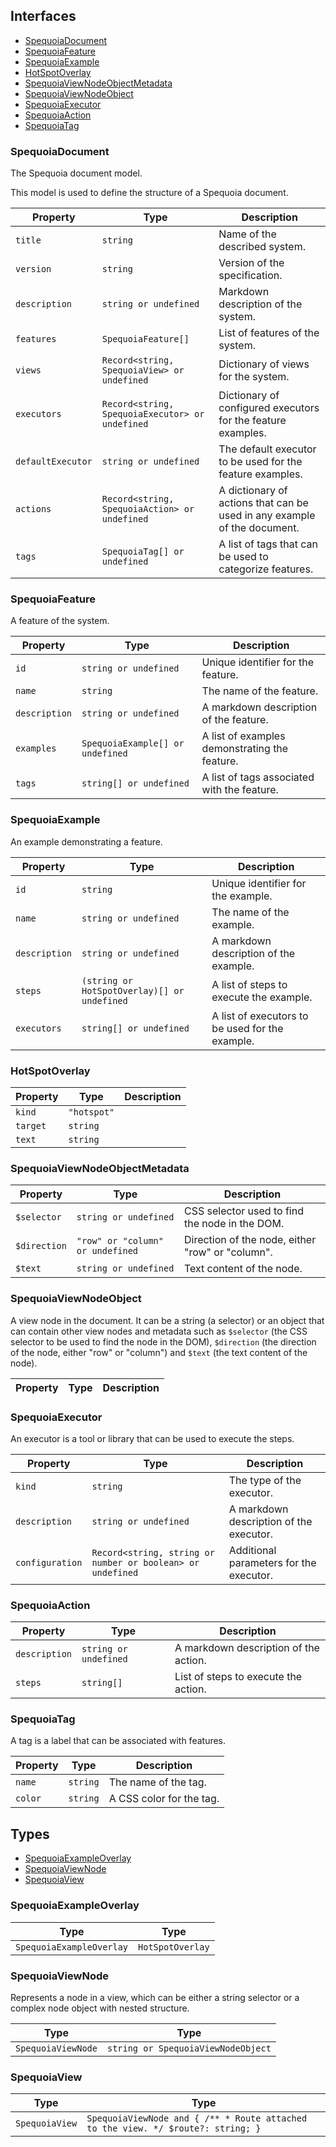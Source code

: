 
## Interfaces

- [SpequoiaDocument](#spequoiadocument)
- [SpequoiaFeature](#spequoiafeature)
- [SpequoiaExample](#spequoiaexample)
- [HotSpotOverlay](#hotspotoverlay)
- [SpequoiaViewNodeObjectMetadata](#spequoiaviewnodeobjectmetadata)
- [SpequoiaViewNodeObject](#spequoiaviewnodeobject)
- [SpequoiaExecutor](#spequoiaexecutor)
- [SpequoiaAction](#spequoiaaction)
- [SpequoiaTag](#spequoiatag)

### SpequoiaDocument

The Spequoia document model.

This model is used to define the structure of a Spequoia document.

| Property | Type | Description |
| ---------- | ---------- | ---------- |
| `title` | `string` | Name of the described system. |
| `version` | `string` | Version of the specification. |
| `description` | `string or undefined` | Markdown description of the system. |
| `features` | `SpequoiaFeature[]` | List of features of the system. |
| `views` | `Record<string, SpequoiaView> or undefined` | Dictionary of views for the system. |
| `executors` | `Record<string, SpequoiaExecutor> or undefined` | Dictionary of configured executors for the feature examples. |
| `defaultExecutor` | `string or undefined` | The default executor to be used for the feature examples. |
| `actions` | `Record<string, SpequoiaAction> or undefined` | A dictionary of actions that can be used in any example of the document. |
| `tags` | `SpequoiaTag[] or undefined` | A list of tags that can be used to categorize features. |


### SpequoiaFeature

A feature of the system.

| Property | Type | Description |
| ---------- | ---------- | ---------- |
| `id` | `string or undefined` | Unique identifier for the feature. |
| `name` | `string` | The name of the feature. |
| `description` | `string or undefined` | A markdown description of the feature. |
| `examples` | `SpequoiaExample[] or undefined` | A list of examples demonstrating the feature. |
| `tags` | `string[] or undefined` | A list of tags associated with the feature. |


### SpequoiaExample

An example demonstrating a feature.

| Property | Type | Description |
| ---------- | ---------- | ---------- |
| `id` | `string` | Unique identifier for the example. |
| `name` | `string or undefined` | The name of the example. |
| `description` | `string or undefined` | A markdown description of the example. |
| `steps` | `(string or HotSpotOverlay)[] or undefined` | A list of steps to execute the example. |
| `executors` | `string[] or undefined` | A list of executors to be used for the example. |


### HotSpotOverlay



| Property | Type | Description |
| ---------- | ---------- | ---------- |
| `kind` | `"hotspot"` |  |
| `target` | `string` |  |
| `text` | `string` |  |


### SpequoiaViewNodeObjectMetadata



| Property | Type | Description |
| ---------- | ---------- | ---------- |
| `$selector` | `string or undefined` | CSS selector used to find the node in the DOM. |
| `$direction` | `"row" or "column" or undefined` | Direction of the node, either "row" or "column". |
| `$text` | `string or undefined` | Text content of the node. |


### SpequoiaViewNodeObject

A view node in the document. It can be a string (a selector) or an object
that can contain other view nodes and metadata such as `$selector` (the
CSS selector to be used to find the node in the DOM), `$direction` (the
direction of the node, either "row" or "column") and `$text` (the text
content of the node).

| Property | Type | Description |
| ---------- | ---------- | ---------- |


### SpequoiaExecutor

An executor is a tool or library that can be used to execute the steps.

| Property | Type | Description |
| ---------- | ---------- | ---------- |
| `kind` | `string` | The type of the executor. |
| `description` | `string or undefined` | A markdown description of the executor. |
| `configuration` | `Record<string, string or number or boolean> or undefined` | Additional parameters for the executor. |


### SpequoiaAction



| Property | Type | Description |
| ---------- | ---------- | ---------- |
| `description` | `string or undefined` | A markdown description of the action. |
| `steps` | `string[]` | List of steps to execute the action. |


### SpequoiaTag

A tag is a label that can be associated with features.

| Property | Type | Description |
| ---------- | ---------- | ---------- |
| `name` | `string` | The name of the tag. |
| `color` | `string` | A CSS color for the tag. |


## Types

- [SpequoiaExampleOverlay](#spequoiaexampleoverlay)
- [SpequoiaViewNode](#spequoiaviewnode)
- [SpequoiaView](#spequoiaview)

### SpequoiaExampleOverlay

| Type | Type |
| ---------- | ---------- |
| `SpequoiaExampleOverlay` | `HotSpotOverlay` |

### SpequoiaViewNode

Represents a node in a view, which can be either a string selector
or a complex node object with nested structure.

| Type | Type |
| ---------- | ---------- |
| `SpequoiaViewNode` | `string or SpequoiaViewNodeObject` |

### SpequoiaView

| Type | Type |
| ---------- | ---------- |
| `SpequoiaView` | `SpequoiaViewNode and { /** * Route attached to the view. */ $route?: string; }` |

